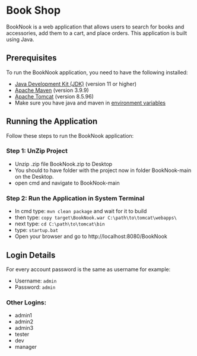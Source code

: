 # Book Shop

BookNook is a web application that allows users to search for books and accessories, add them to a cart, and place orders. This application is built using Java.

## Prerequisites

To run the BookNook application, you need to have the following installed:

- [Java Development Kit (JDK)](https://www.oracle.com/java/technologies/javase-jdk11-downloads.html) (version 11 or higher)
- [Apache Maven](https://maven.apache.org/download.cgi) (version 3.9.9)
- [Apache Tomcat](https://tomcat.apache.org/download-90.cgi) (version 8.5.96)
- Make sure you have java and maven in [environment variables](https://phoenixnap.com/kb/install-maven-windows)

## Running the Application

Follow these steps to run the BookNook application:

### Step 1: UnZip Project

- Unzip .zip file BookNook.zip to Desktop
- You should to have folder with the project now in folder BookNook-main on the Desktop.
- open cmd and navigate to BookNook-main

### Step 2: Run the Application in System Terminal

- In cmd type: ```mvn clean package``` and wait for it to build
- then type: ```copy target\BookNook.war C:\path\to\tomcat\webapps\```
- next type: ```cd C:\path\to\tomcat\bin```
- type: ```startup.bat```
- Open your browser and go to http://localhost:8080/BookNook

## Login Details
For every account password is the same as username for example:
- Username: `admin`
- Password: `admin`
### Other Logins:
- admin1    
- admin2    
- admin3    
- tester    
- dev    
- manager 
